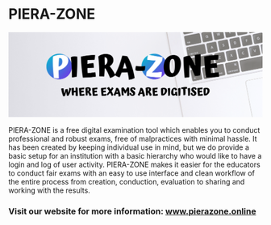 # PIERA-ZONE
![](https://github.com/AST07/PIERA-ZONE/blob/v1.2.1-win/Resources/Banner.png)

PIERA-ZONE is a free digital examination tool which enables you to conduct professional and robust exams, free of malpractices with minimal hassle. It has been created by keeping individual use in mind, but we do provide a basic setup for an institution with a basic hierarchy who would like to have a login and log of user activity. PIERA-ZONE makes it easier for the educators to conduct fair exams with an easy to use interface and clean workflow of the entire process from creation, conduction, evaluation to sharing and working with the results.

### Visit our website for more information: www.pierazone.online

